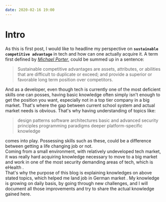 ```yaml
---
date: 2020-02-16 19:00
---
```


# Intro 



As this is first post, I would like to headline my perspective on __`sustainable competitive advantage`__ in tech and how can one actually acquire it. A term first defined by _[Michael Porter](https://en.wikipedia.org/wiki/Michael_Porter)_, could be summed up in a sentence:

> Sustainable competitive advantages are assets, attributes, or abilities that are difficult to duplicate or exceed; and provide a superior or favorable long term position over competitors.


And as a developer, even though tech is currently one of the most deficient skills one can posses, having basic knowledge often simply isn't enough to get the position you want, especially not in a top tier company in a big market. That's where the gap between current school system and actual market needs is obvious. That's why having understanding of topics like:

> design patterns 
> software architectures 
> basic and advanced security principles 
> programming paradigms 
> deeper platform-specific knowledge 

comes into play. Possessing skills such as these, could be a difference between getting a life changing job or not. \
Coming from a small environment, with relatively undeveloped tech market, it was really hard acquiring knowledge necessary to move to a big market and work in one of the most security demanding areas of tech, which is eHealth .\
That's why the purpose of this blog is explaining knowledges on above stated topics, which helped me land job in German market . My knowledge is growing on daily basis, by going through new challenges, and I will document all those improvements and try to share the actual knowledge gained here.
